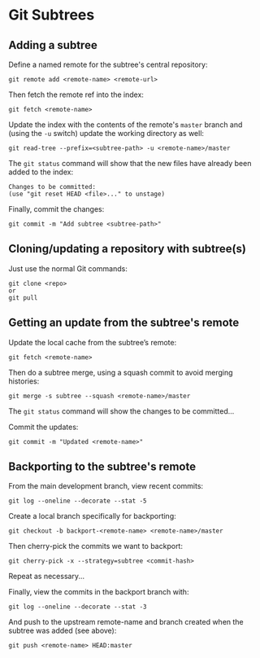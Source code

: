 # Git Subtrees

## Adding a subtree

Define a named remote for the subtree's central repository:

    git remote add <remote-name> <remote-url>

Then fetch the remote ref into the index:

    git fetch <remote-name>

Update the index with the contents of the remote's `master` branch
and (using the `-u` switch) update the working directory as well:

    git read-tree --prefix=<subtree-path> -u <remote-name>/master

The `git status` command will show that the new files have already
been added to the index:

    Changes to be committed:
    (use "git reset HEAD <file>..." to unstage)

Finally, commit the changes:

    git commit -m "Add subtree <subtree-path>"



## Cloning/updating a repository with subtree(s)

Just use the normal Git commands:

    git clone <repo>
    or
    git pull



## Getting an update from the subtree's remote

Update the local cache from the subtree’s remote:

    git fetch <remote-name>

Then do a subtree merge, using a squash commit to avoid merging histories:

    git merge -s subtree --squash <remote-name>/master

The `git status` command will show the changes to be committed...

Commit the updates:

    git commit -m "Updated <remote-name>"

## Backporting to the subtree's remote

From the main development branch, view recent commits:

    git log --oneline --decorate --stat -5

Create a local branch specifically for backporting:

    git checkout -b backport-<remote-name> <remote-name>/master

Then cherry-pick the commits we want to backport:

    git cherry-pick -x --strategy=subtree <commit-hash>

Repeat as necessary...

Finally, view the commits in the backport branch with:

    git log --oneline --decorate --stat -3

And push to the upstream remote-name and branch created when
the subtree was added (see above):

    git push <remote-name> HEAD:master
